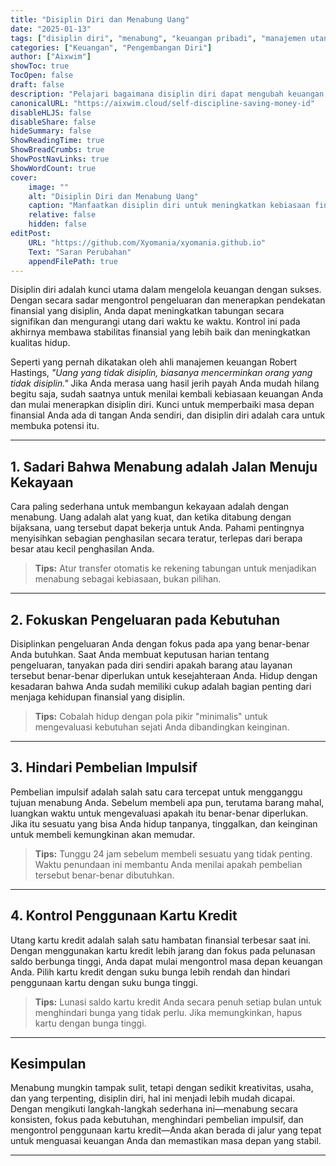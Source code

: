 ```yaml
---
title: "Disiplin Diri dan Menabung Uang"
date: "2025-01-13"
tags: ["disiplin diri", "menabung", "keuangan pribadi", "manajemen utang", "kebiasaan finansial"]
categories: ["Keuangan", "Pengembangan Diri"]
author: ["Aixwim"]
showToc: true
TocOpen: false
draft: false
description: "Pelajari bagaimana disiplin diri dapat mengubah keuangan Anda dan membantu Anda menabung untuk masa depan yang lebih aman."
canonicalURL: "https://aixwim.cloud/self-discipline-saving-money-id"
disableHLJS: false
disableShare: false
hideSummary: false
ShowReadingTime: true
ShowBreadCrumbs: true
ShowPostNavLinks: true
ShowWordCount: true
cover:
    image: ""
    alt: "Disiplin Diri dan Menabung Uang"
    caption: "Manfaatkan disiplin diri untuk meningkatkan kebiasaan finansial Anda dan menumbuhkan tabungan Anda."
    relative: false
    hidden: false
editPost:
    URL: "https://github.com/Xyomania/xyomania.github.io"
    Text: "Saran Perubahan"
    appendFilePath: true
---
```


Disiplin diri adalah kunci utama dalam mengelola keuangan dengan sukses. Dengan secara sadar mengontrol pengeluaran dan menerapkan pendekatan finansial yang disiplin, Anda dapat meningkatkan tabungan secara signifikan dan mengurangi utang dari waktu ke waktu. Kontrol ini pada akhirnya membawa stabilitas finansial yang lebih baik dan meningkatkan kualitas hidup.

Seperti yang pernah dikatakan oleh ahli manajemen keuangan Robert Hastings, *"Uang yang tidak disiplin, biasanya mencerminkan orang yang tidak disiplin."* Jika Anda merasa uang hasil jerih payah Anda mudah hilang begitu saja, sudah saatnya untuk menilai kembali kebiasaan keuangan Anda dan mulai menerapkan disiplin diri. Kunci untuk memperbaiki masa depan finansial Anda ada di tangan Anda sendiri, dan disiplin diri adalah cara untuk membuka potensi itu.

---

## 1. **Sadari Bahwa Menabung adalah Jalan Menuju Kekayaan**

Cara paling sederhana untuk membangun kekayaan adalah dengan menabung. Uang adalah alat yang kuat, dan ketika ditabung dengan bijaksana, uang tersebut dapat bekerja untuk Anda. Pahami pentingnya menyisihkan sebagian penghasilan secara teratur, terlepas dari berapa besar atau kecil penghasilan Anda.

> **Tips:** Atur transfer otomatis ke rekening tabungan untuk menjadikan menabung sebagai kebiasaan, bukan pilihan.

---

## 2. **Fokuskan Pengeluaran pada Kebutuhan**

Disiplinkan pengeluaran Anda dengan fokus pada apa yang benar-benar Anda butuhkan. Saat Anda membuat keputusan harian tentang pengeluaran, tanyakan pada diri sendiri apakah barang atau layanan tersebut benar-benar diperlukan untuk kesejahteraan Anda. Hidup dengan kesadaran bahwa Anda sudah memiliki cukup adalah bagian penting dari menjaga kehidupan finansial yang disiplin.

> **Tips:** Cobalah hidup dengan pola pikir "minimalis" untuk mengevaluasi kebutuhan sejati Anda dibandingkan keinginan.

---

## 3. **Hindari Pembelian Impulsif**

Pembelian impulsif adalah salah satu cara tercepat untuk mengganggu tujuan menabung Anda. Sebelum membeli apa pun, terutama barang mahal, luangkan waktu untuk mengevaluasi apakah itu benar-benar diperlukan. Jika itu sesuatu yang bisa Anda hidup tanpanya, tinggalkan, dan keinginan untuk membeli kemungkinan akan memudar.

> **Tips:** Tunggu 24 jam sebelum membeli sesuatu yang tidak penting. Waktu penundaan ini membantu Anda menilai apakah pembelian tersebut benar-benar dibutuhkan.

---

## 4. **Kontrol Penggunaan Kartu Kredit**

Utang kartu kredit adalah salah satu hambatan finansial terbesar saat ini. Dengan menggunakan kartu kredit lebih jarang dan fokus pada pelunasan saldo berbunga tinggi, Anda dapat mulai mengontrol masa depan keuangan Anda. Pilih kartu kredit dengan suku bunga lebih rendah dan hindari penggunaan kartu dengan suku bunga tinggi.

> **Tips:** Lunasi saldo kartu kredit Anda secara penuh setiap bulan untuk menghindari bunga yang tidak perlu. Jika memungkinkan, hapus kartu dengan bunga tinggi.

---

## Kesimpulan

Menabung mungkin tampak sulit, tetapi dengan sedikit kreativitas, usaha, dan yang terpenting, disiplin diri, hal ini menjadi lebih mudah dicapai. Dengan mengikuti langkah-langkah sederhana ini—menabung secara konsisten, fokus pada kebutuhan, menghindari pembelian impulsif, dan mengontrol penggunaan kartu kredit—Anda akan berada di jalur yang tepat untuk menguasai keuangan Anda dan memastikan masa depan yang stabil.

---
